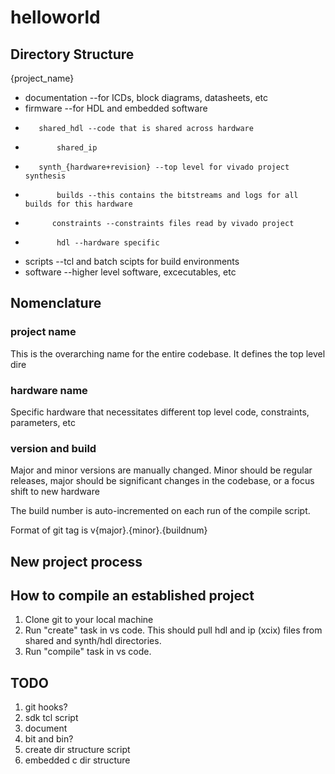 # helloworld

## Directory Structure
{project_name}
*    documentation --for ICDs, block diagrams, datasheets, etc
*    firmware --for HDL and embedded software
*        shared_hdl --code that is shared across hardware
*            shared_ip
*        synth_{hardware+revision} --top level for vivado project synthesis
*            builds --this contains the bitstreams and logs for all builds for this hardware
*           constraints --constraints files read by vivado project
*            hdl --hardware specific
*    scripts --tcl and batch scipts for build environments
*    software --higher level software, excecutables, etc

## Nomenclature
### project name
This is the overarching name for the entire codebase. It defines the top level dire
### hardware name
Specific hardware that necessitates different top level code, constraints, parameters, etc
### version and build
Major and minor versions are manually changed. Minor should be regular releases, major should be significant changes in the codebase, or a focus shift to new hardware

The build number is auto-incremented on each run of the compile script. 

Format of git tag is v{major}.{minor}.{buildnum}

## New project process

## How to compile an established project
1.  Clone git to your local machine
2.  Run "create" task in vs code. This should pull hdl and ip (xcix) files from shared and synth/hdl directories.
3.  Run "compile" task in vs code. 

## TODO
1.  git hooks?
2.  sdk tcl script
3.  document
4.  bit and bin?
5.  create dir structure script
6.  embedded c dir structure